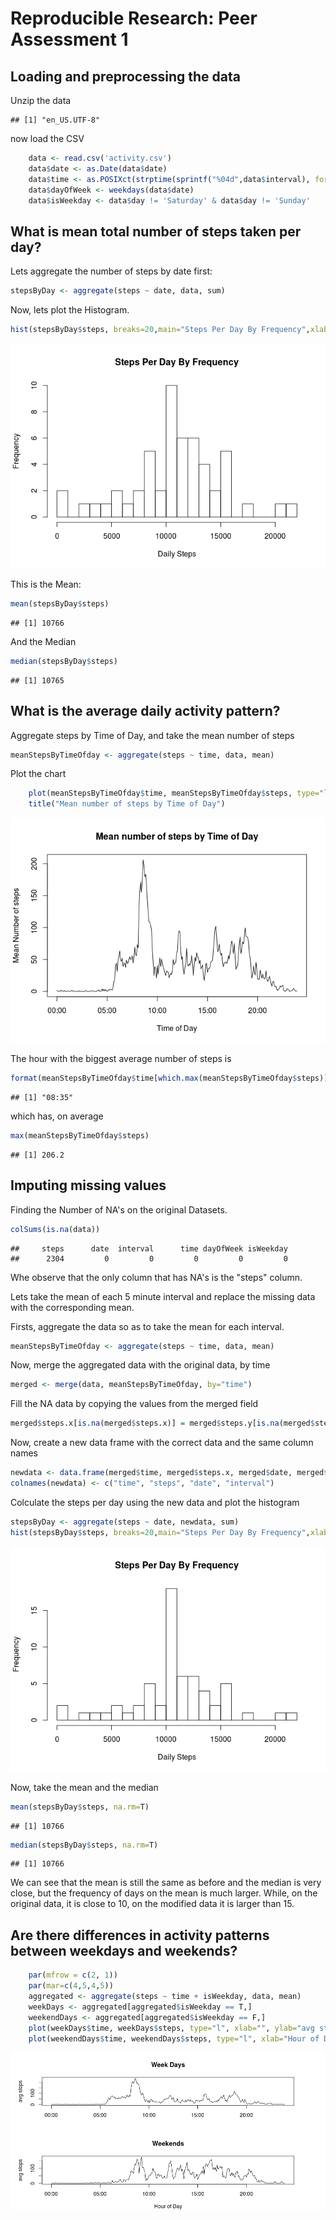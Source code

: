 # Reproducible Research: Peer Assessment 1


## Loading and preprocessing the data

Unzip the data

```
## [1] "en_US.UTF-8"
```

now load the CSV

```r
    data <- read.csv('activity.csv')
    data$date <- as.Date(data$date)
    data$time <- as.POSIXct(strptime(sprintf("%04d",data$interval), format="%H%M"))
    data$dayOfWeek <- weekdays(data$date)
    data$isWeekday <- data$day != 'Saturday' & data$day != 'Sunday'
```

## What is mean total number of steps taken per day?
Lets aggregate the number of steps by date first:

```r
stepsByDay <- aggregate(steps ~ date, data, sum)
```


Now, lets plot the Histogram.

```r
hist(stepsByDay$steps, breaks=20,main="Steps Per Day By Frequency",xlab="Daily Steps")
```

![plot of chunk unnamed-chunk-4](./PA1_template_files/figure-html/unnamed-chunk-4.png) 

This is the Mean:

```r
mean(stepsByDay$steps)
```

```
## [1] 10766
```

And the Median

```r
median(stepsByDay$steps)
```

```
## [1] 10765
```


## What is the average daily activity pattern?
Aggregate steps by Time of Day, and take the mean number of steps

```r
meanStepsByTimeOfday <- aggregate(steps ~ time, data, mean)
```

Plot the chart

```r
    plot(meanStepsByTimeOfday$time, meanStepsByTimeOfday$steps, type="l", xlab="Time of Day", ylab="Mean Number of steps")
    title("Mean number of steps by Time of Day")
```

![plot of chunk unnamed-chunk-8](./PA1_template_files/figure-html/unnamed-chunk-8.png) 

The hour with the biggest average number of steps is

```r
format(meanStepsByTimeOfday$time[which.max(meanStepsByTimeOfday$steps)], "%H:%M")
```

```
## [1] "08:35"
```

which has, on average

```r
max(meanStepsByTimeOfday$steps)
```

```
## [1] 206.2
```


## Imputing missing values
Finding the Number of NA's on the original Datasets.

```r
colSums(is.na(data))
```

```
##     steps      date  interval      time dayOfWeek isWeekday 
##      2304         0         0         0         0         0
```
Whe observe that the only column that has NA's is the "steps" column.

Lets take the mean of each 5 minute interval and replace the missing data with the corresponding mean.

Firsts, aggregate the data so as to take the mean for each interval.

```r
meanStepsByTimeOfday <- aggregate(steps ~ time, data, mean)
```

Now, merge the aggregated data with the original data, by time 

```r
merged <- merge(data, meanStepsByTimeOfday, by="time")
```

Fill the NA data by copying the values from the merged field

```r
merged$steps.x[is.na(merged$steps.x)] = merged$steps.y[is.na(merged$steps.x)]
```

Now, create a new data frame with the correct data and the same column names

```r
newdata <- data.frame(merged$time, merged$steps.x, merged$date, merged$interval)
colnames(newdata) <- c("time", "steps", "date", "interval")
```

Colculate the steps per day using the new data and plot the histogram

```r
stepsByDay <- aggregate(steps ~ date, newdata, sum)
hist(stepsByDay$steps, breaks=20,main="Steps Per Day By Frequency",xlab="Daily Steps")
```

![plot of chunk unnamed-chunk-16](./PA1_template_files/figure-html/unnamed-chunk-16.png) 

Now, take the mean and the median

```r
mean(stepsByDay$steps, na.rm=T)
```

```
## [1] 10766
```

```r
median(stepsByDay$steps, na.rm=T)
```

```
## [1] 10766
```

We can see that the mean is still the same as before and the median is very close, but the frequency of days on the mean is much larger. While, on the original data, it is close to 10, on the modified data it is larger than 15.

## Are there differences in activity patterns between weekdays and weekends?

```r
    par(mfrow = c(2, 1))
    par(mar=c(4,5,4,5))
    aggregated <- aggregate(steps ~ time + isWeekday, data, mean)
    weekDays <- aggregated[aggregated$isWeekday == T,]
    weekendDays <- aggregated[aggregated$isWeekday == F,]
    plot(weekDays$time, weekDays$steps, type="l", xlab="", ylab="avg steps", main="Week Days");
    plot(weekendDays$time, weekendDays$steps, type="l", xlab="Hour of Day", ylab="avg steps", main="Weekends");
```

![plot of chunk unnamed-chunk-18](./PA1_template_files/figure-html/unnamed-chunk-18.png) 
